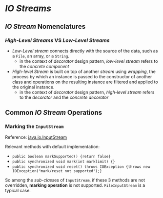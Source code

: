 # *IO Streams*
## *IO Stream* Nomenclatures
### *High-Level Streams* VS *Low-Level Streams*
* *Low-Level stream* connects directly with the source of the data, such as a `File`, an array, or a `String`. 
	* in the context of *decorator* design pattern, *low-level stream* refers to the *concrete component*
* *High-level Stream* is built on top of another *stream* using *wrapping*, the process by which an instance is passed to the constructor of another class and operations on the resulting instance are filtered and applied to the original instance.
	* in the context of *decorator* design pattern, *high-level stream* refers to the *decorator* and the *concrete decorator*
## Common *IO Stream* Operations
### Marking the `InputStream`
Reference: [java.io.InputStream](http://grepcode.com/file/repository.grepcode.com/java/root/jdk/openjdk/8u40-b25/java/io/InputStream.java)

Relevant methods with default implementation:
* `public boolean markSupported() {return false}`
* `public synchronized void mark(int marklimit) {}`
* `public synchronized void reset() throws IOException {throws new IOException("mark/reset not supported");}`

So among the *sub-class*es of `InputStream`, if these 3 methods are not overridden, **marking operation** is not supported. `FileInputStream` is a typical case.  



